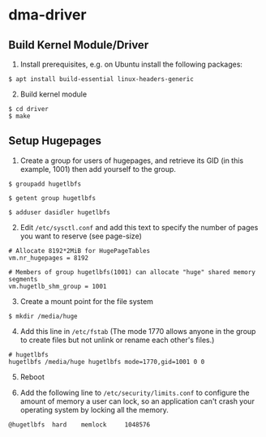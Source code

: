 # dma-driver

## Build Kernel Module/Driver

1. Install prerequisites, e.g. on Ubuntu install the following packages:
```
$ apt install build-essential linux-headers-generic
```

2. Build kernel module
```
$ cd driver
$ make
```


## Setup Hugepages
1. Create a group for users of hugepages, and retrieve its GID (in this example, 1001) then add yourself to the group.
```
$ groupadd hugetlbfs

$ getent group hugetlbfs

$ adduser dasidler hugetlbfs
```

2. Edit `/etc/sysctl.conf` and add this text to specify the number of pages you want to reserve (see page-size)
```
# Allocate 8192*2MiB for HugePageTables
vm.nr_hugepages = 8192

# Members of group hugetlbfs(1001) can allocate "huge" shared memory segments
vm.hugetlb_shm_group = 1001
```
3. Create a mount point for the file system
```
$ mkdir /media/huge
```

4. Add this line in `/etc/fstab` (The mode 1770 allows anyone in the group to create files but not unlink or rename each other's files.)
```
# hugetlbfs
hugetlbfs /media/huge hugetlbfs mode=1770,gid=1001 0 0
```

5. Reboot

6. Add the following line to `/etc/security/limits.conf` to configure the amount of memory a user can lock, so an application can't crash your operating system by locking all the memory. 
```
@hugetlbfs	hard	memlock		1048576
```